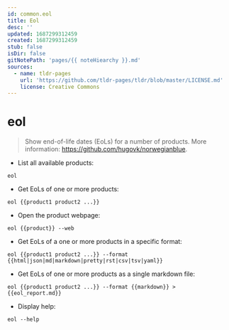 ```yaml
---
id: common.eol
title: Eol
desc: ''
updated: 1687299312459
created: 1687299312459
stub: false
isDir: false
gitNotePath: 'pages/{{ noteHiearchy }}.md'
sources:
  - name: tldr-pages
    url: 'https://github.com/tldr-pages/tldr/blob/master/LICENSE.md'
    license: Creative Commons
---
```

# eol

> Show end-of-life dates (EoLs) for a number of products.
> More information: <https://github.com/hugovk/norwegianblue>.

- List all available products:

`eol`

- Get EoLs of one or more products:

`eol {{product1 product2 ...}}`

- Open the product webpage:

`eol {{product}} --web`

- Get EoLs of a one or more products in a specific format:

`eol {{product1 product2 ...}} --format {{html|json|md|markdown|pretty|rst|csv|tsv|yaml}}`

- Get EoLs of one or more products as a single markdown file:

`eol {{product1 product2 ...}} --format {{markdown}} > {{eol_report.md}}`

- Display help:

`eol --help`

